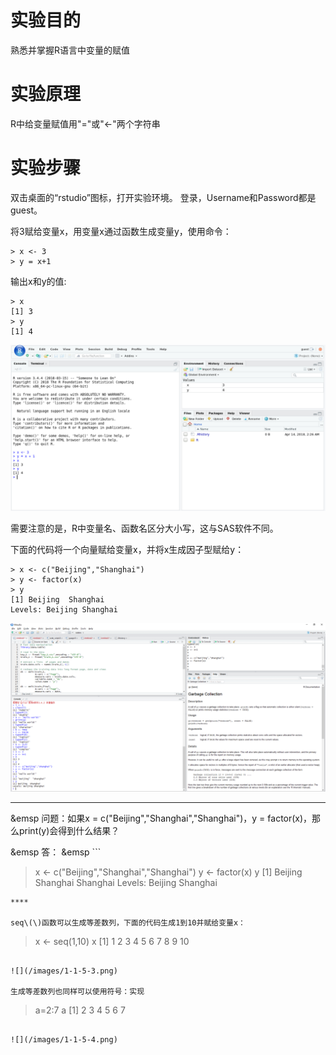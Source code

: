 # 实验目的

熟悉并掌握R语言中变量的赋值

# 实验原理

R中给变量赋值用"="或"&lt;-"两个字符串

# 实验步骤

双击桌面的“rstudio”图标，打开实验环境。
登录，Username和Password都是guest。

将3赋给变量x，用变量x通过函数生成变量y，使用命令：

```
> x <- 3
> y = x+1
```

输出x和y的值:
```
> x 
[1] 3
> y 
[1] 4
```

![](/images/1-1-5-1_new.png)

需要注意的是，R中变量名、函数名区分大小写，这与SAS软件不同。

下面的代码将一个向量赋给变量x，并将x生成因子型赋给y：

```
> x <- c("Beijing","Shanghai")
> y <- factor(x)
> y
[1] Beijing  Shanghai
Levels: Beijing Shanghai
```

![](/images/1-1-5-2.png)

****
&emsp 问题：如果x = c("Beijing","Shanghai","Shanghai")，y = factor(x)，那么print(y)会得到什么结果？

&emsp 答：
&emsp ```
> x <- c("Beijing","Shanghai","Shanghai")
> y <- factor(x)
> y
[1] Beijing  Shanghai Shanghai
Levels: Beijing Shanghai
```
****

seq\(\)函数可以生成等差数列，下面的代码生成1到10并赋给变量x：

```
> x <- seq(1,10)
> x
 [1]  1  2  3  4  5  6  7  8  9 10
```

![](/images/1-1-5-3.png)

生成等差数列也同样可以使用符号：实现

```
> a=2:7
> a
[1] 2 3 4 5 6 7
```

![](/images/1-1-5-4.png)
